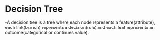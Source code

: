 # Decision Tree

-A decision tree is a tree where each node represents a feature(attribute), each link(branch) represents a decision(rule) and each leaf represents an outcome(categorical or continues value).
